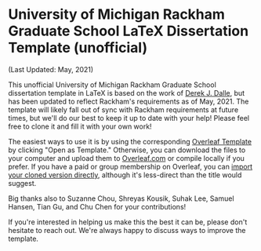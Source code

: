 # University of Michigan Rackham Graduate School LaTeX Dissertation Template (unofficial)
(Last Updated: May, 2021)

This unofficial University of Michigan Rackham Graduate School dissertation template in LaTeX is based on the work of [Derek J. Dalle](http://www-personal.umich.edu/~dalle/codes/thesis-umich/), but has been updated to reflect Rackham's requirements as of May, 2021. The template will likely fall out of sync with Rackham requirements at future times, but we'll do our best to keep it up to date with your help! Please feel free to clone it and fill it with your own work!

The easiest ways to use it is by using the corresponding [Overleaf Template](https://www.overleaf.com/latex/templates/university-of-michigan-dissertation-template-unofficial/tpnjzndnrzmf) by clicking "Open as Template." Otherwise, you can download the files to your computer and upload them to [Overleaf.com](https://www.overleaf.com) or compile locally if you prefer. If you have a paid or group membership on Overleaf, you can [import your cloned version directly](https://www.overleaf.com/learn/how-to/How_do_I_push_a_new_project_to_Overleaf_via_git%3F), although it's less-direct than the title would suggest.

Big thanks also to Suzanne Chou, Shreyas Kousik, Suhak Lee, Samuel Hansen, Tian Gu, and Chu Chen for your contributions!

If you're interested in helping us make this the best it can be, please don't hesitate to reach out. We're always happy to discuss ways to improve the template.
